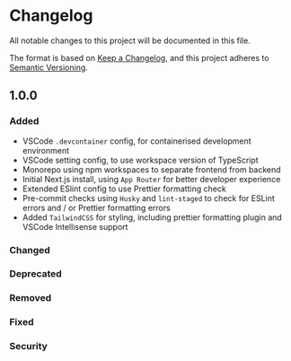 # Changelog

All notable changes to this project will be documented in this file.

The format is based on [Keep a Changelog](https://keepachangelog.com/en/1.1.0/),
and this project adheres to [Semantic Versioning](https://semver.org/spec/v2.0.0.html).

## 1.0.0

### Added

- VSCode `.devcontainer` config, for containerised development environment
- VSCode setting config, to use workspace version of TypeScript
- Monorepo using npm workspaces to separate frontend from backend
- Initial Next.js install, using `App Router` for better developer experience
- Extended ESlint config to use Prettier formatting check
- Pre-commit checks using `Husky` and `lint-staged` to check for ESLint errors and / or Prettier formatting errors
- Added `TailwindCSS` for styling, including prettier formatting plugin and VSCode Intellisense support

### Changed

### Deprecated

### Removed

### Fixed

### Security
